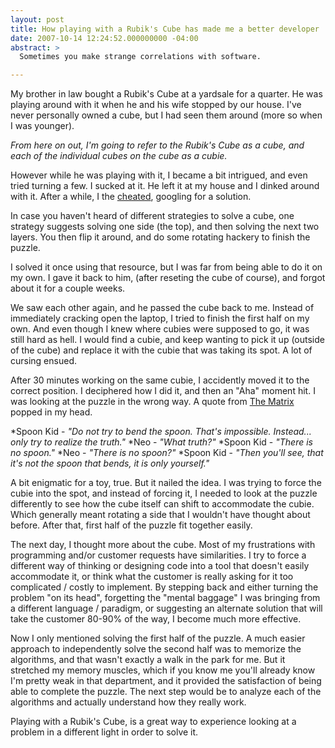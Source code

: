 ```yaml
---
layout: post
title: How playing with a Rubik's Cube has made me a better developer
date: 2007-10-14 12:24:52.000000000 -04:00
abstract: >
  Sometimes you make strange correlations with software.

---
```

My brother in law bought a Rubik's Cube at a yardsale for a quarter. He was playing around with it when he and his wife stopped by our house. I've never personally owned a cube, but I had seen them around (more so when I was younger).

_From here on out, I'm going to refer to the Rubik's Cube as a cube, and each of the individual cubes on the cube as a cubie._

However while he was playing with it, I became a bit intrigued, and even tried turning a few. I sucked at it. He left it at my house and I dinked around with it. After a while, I the [cheated](http://www.chessandpoker.com/rubiks-cube-solution.html), googling for a solution.

In case you haven't heard of different strategies to solve a cube, one strategy suggests solving one side (the top), and then solving the next two layers. You then flip it around, and do some rotating hackery to finish the puzzle.

I solved it once using that resource, but I was far from being able to do it on my own. I gave it back to him, (after reseting the cube of course), and forgot about it for a couple weeks.

We saw each other again, and he passed the cube back to me. Instead of immediately cracking open the laptop, I tried to finish the first half on my own. And even though I knew where cubies were supposed to go, it was still hard as hell. I would find a cubie, and keep wanting to pick it up (outside of the cube) and replace it with the cubie that was taking its spot. A lot of cursing ensued.

After 30 minutes working on the same cubie, I accidently moved it to the correct position. I deciphered how I did it, and then an "Aha" moment hit. I was looking at the puzzle in the wrong way. A quote from [The Matrix](http://www.imdb.com/title/tt0133093/) popped in my head.

*Spoon Kid - _"Do not try to bend the spoon. That's impossible. Instead... only try to realize the truth."_
*Neo - _"What truth?"_
*Spoon Kid - _"There is no spoon."_
*Neo - _"There is no spoon?"_
*Spoon Kid - _"Then you'll see, that it's not the spoon that bends, it is only yourself."_

A bit enigmatic for a toy, true. But it nailed the idea. I was trying to force the cubie into the spot, and instead of forcing it, I needed to look at the puzzle differently to see how the cube itself can shift to accommodate the cubie. Which generally meant rotating a side that I wouldn't have thought about before. After that, first half of the puzzle fit together easily.

The next day, I thought more about the cube. Most of my frustrations with programming and/or customer requests have similarities. I try to force a different way of thinking or designing code into a tool that doesn't easily accommodate it, or think what the customer is really asking for it too complicated / costly to implement. By stepping back and either turning the problem "on its head", forgetting the "mental baggage" I was bringing from a different language / paradigm, or suggesting an alternate solution that will take the customer 80-90% of the way, I become much more effective.

Now I only mentioned solving the first half of the puzzle. A much easier approach to independently solve the second half was to memorize the algorithms, and that wasn't exactly a walk in the park for me. But it stretched my memory muscles, which if you know me you'll already know I'm pretty weak in that department, and it provided the satisfaction of being able to complete the puzzle. The next step would be to analyze each of the algorithms and actually understand how they really work.

Playing with a Rubik's Cube, is a great way to experience looking at a problem in a different light in order to solve it.
